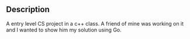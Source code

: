 ## Description ##
A entry level CS project in a c++ class. A friend of mine was working on it and I wanted to show him my solution using Go.
